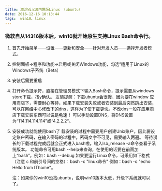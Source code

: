 ```yaml
---
title: 激活Win10内置版Linux （ubuntu）
date: 2016-12-16 10:13:44
tags:  win10、linux
---
```

### 微软自从14316版本后，win10就开始原生支持Linux Bash命令行。
1. 首先开始菜单——设置——更新和安全——针对开发人员——选择开发者模式。
2. 控制面板→程序和功能→启用或关闭Windows功能，勾选“适用于Linux的Windows子系统（Beta）
3. 安装后需要重启
4. 打开命令提示符，直接在管理员模式下输入Bash命令，提示需要从windows store下载，按y确认。
    友情提醒：下载ubuntu会很慢，因为要在window 应用商店下，需要耐心等待，如果下载安装失败或者安装到最后突然跳出安装，可以在网络中心修改下的dns，这样为了使下载更快。不改dns一般在应用商店下载安装东西可以说是龟速！
    可以手动设置DNS，将DNS设置为“114.114.114.114”或“4.2.2.2“。
5. 安装成功就能使用bash了
   载安装的过程中需要用户创建Unix账户，因此要设定账户密码，在输入密码的过程中，密码文字不可见，需要输入两遍。
   等待漫长的下载过程完成后就会正式进入bash啦，输入lsb_release -a命令查看子系统版本。
   功能命令可用bash --help来查询，在使用的话要在前面加上“bash”，例如：bash --debug
   如果要运行Linux命令，可采用如下格式（注意 c 和前引号间的空格）：bash -c "linux命令"
   例如：bash -c "echo Hello from IThome"。
   
   注：如果你的win10没找ubuntu，说明win10版本太低，升级下系统就可以了。